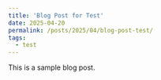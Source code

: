 ```yaml
---
title: 'Blog Post for Test'
date: 2025-04-20
permalink: /posts/2025/04/blog-post-test/
tags:
  - test
---
```


This is a sample blog post.
